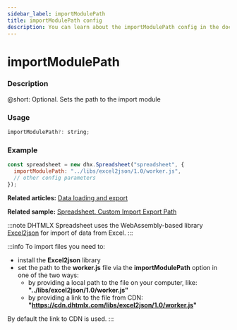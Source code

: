 ```yaml
---
sidebar_label: importModulePath
title: importModulePath config
description: You can learn about the importModulePath config in the documentation of the DHTMLX JavaScript Spreadsheet library. Browse developer guides and API reference, try out code examples and live demos, and download a free 30-day evaluation version of DHTMLX Spreadsheet.
---
```


# importModulePath

### Description

@short: Optional. Sets the path to the import module

### Usage

~~~jsx
importModulePath?: string;
~~~

### Example

~~~jsx {2}
const spreadsheet = new dhx.Spreadsheet("spreadsheet", {
  importModulePath: "../libs/excel2json/1.0/worker.js",
  // other config parameters
});
~~~

**Related articles:** [Data loading and export](loading_data.md#loading-excel-file-xlsx)

**Related sample:** [Spreadsheet. Custom Import Export Path](https://snippet.dhtmlx.com/wykwzfhm)

:::note 
DHTMLX Spreadsheet uses the WebAssembly-based library [Excel2json](https://github.com/DHTMLX/excel2json) for import of data from Excel.
:::

:::info
To import files you need to:

- install the **Excel2json** library
- set the path to the **worker.js** file via the **importModulePath** option in one of the two ways:
  - by providing a local path to the file on your computer, like: **"../libs/excel2json/1.0/worker.js"**
  - by providing a link to the file from CDN: **"https://cdn.dhtmlx.com/libs/excel2json/1.0/worker.js"**

By default the link to CDN is used.
:::


